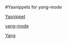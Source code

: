  #Yasnippets for yang-mode

[Yasnippet](https://github.com/capitaomorte/yasnippet)

[yang-mode](http://www.emacswiki.org/emacs/YangMode)

[Yang](http://www.yang-central.org/)